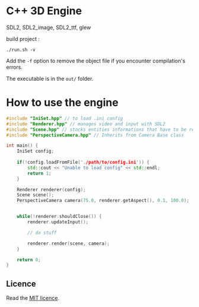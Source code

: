 # C++ 3D Engine

SDL2, SDL2_image, SDL2_ttf, glew

build project :
```
./run.sh -v
```

Add the `-f` option to remove the object file if you encounter compilation's errors.

The executable is in the `out/` folder.

# How to use the engine

```cpp
#include "IniSet.hpp" // to load .ini config
#include "Renderer.hpp" // manages video and input with SDL2
#include "Scene.hpp" // stocks entities informations that have to be rendered
#include "PerspectiveCamera.hpp" // Inherits from Camera Base class

int main() {
    IniSet config;
    
    if(!config.loadFromFile('./path/to/config.ini')) {
        std::cout << "Unable to load config" << std::endl;
        return 1;
    }

    Renderer renderer(config);
    Scene scene();
    PerspectiveCamera camera(75.0, renderer.getAspect(), 0.1, 100.0);


    while(!renderer.shouldClose()) {
        renderer.updateInput();

        // do stuff

        renderer.render(scene, camera);
    }

    return 0;
}
```

## Licence

Read the [MIT licence](./LICENCE).